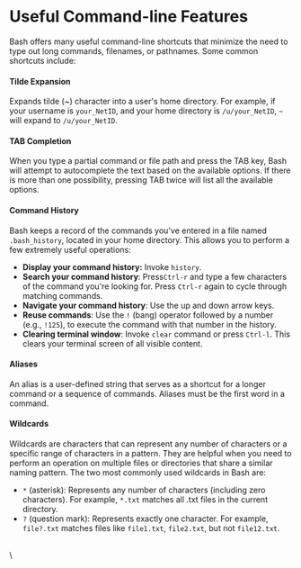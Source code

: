 # Useful Command-line Features

Bash offers many useful command-line shortcuts that minimize the need to type out long commands, filenames, or pathnames. Some common shortcuts include:

#### **Tilde Expansion**

Expands tilde (\~) character into a user's home directory. For example, if your username is `your_NetID`, and your home directory is `/u/your_NetID`,  `~` will expand to `/u/your_NetID`.

#### **TAB Completion**

When you type a partial command or file path and press the TAB key, Bash will attempt to autocomplete the text based on the available options. If there is more than one possibility, pressing TAB twice will list all the available options.&#x20;

#### **Command History**

Bash keeps a record of the commands you've entered in a file named `.bash_history`, located in your home directory.  This allows you to perform a few extremely useful operations:&#x20;

* **Display your command history:**  Invoke `history`.&#x20;
* **Search your command history**: Press`Ctrl-r` and type a few characters of the command you're looking for. Press `Ctrl-r` again to cycle through matching commands.
* **Navigate your command history**: Use the up and down arrow keys.
* **Reuse commands**: Use the `!` (bang) operator followed by a number (e.g., `!125`), to execute the command with that number in the history.&#x20;
* **Clearing terminal window**: Invoke `clear` command or press `Ctrl-l`. This clears your terminal screen of all visible content. &#x20;

#### **Aliases**

An alias is a user-defined string that serves as a shortcut for a longer command or a sequence of commands. Aliases must be the first word in a command.&#x20;

#### **Wildcards**

Wildcards are characters that can represent any number of characters or a specific range of characters in a pattern. They are helpful when you need to perform an operation on multiple files or directories that share a similar naming pattern. The two most commonly used wildcards in Bash are:

* `*` (asterisk): Represents any number of characters (including zero characters). For example, `*.txt` matches all .txt files in the current directory.&#x20;
* `?` (question mark): Represents exactly one character. For example, `file?.txt` matches files like `file1.txt`, `file2.txt`, but not `file12.txt`.

\
\

